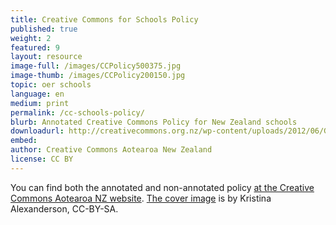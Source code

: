 ```yaml
---
title: Creative Commons for Schools Policy
published: true
weight: 2
featured: 9
layout: resource
image-full: /images/CCPolicy500375.jpg
image-thumb: /images/CCPolicy200150.jpg
topic: oer schools
language: en
medium: print
permalink: /cc-schools-policy/
blurb: Annotated Creative Commons Policy for New Zealand schools
downloadurl: http://creativecommons.org.nz/wp-content/uploads/2012/06/Generic-CCSchoolPolicy-updatedDec16.odt
embed:
author: Creative Commons Aotearoa New Zealand
license: CC BY 
---
```

You can find both the annotated and non-annotated policy <a href="http://creativecommons.org.nz/creative-commons-policies-in-schools/">at the Creative Commons Aotearoa NZ website</a>. <a href="http://www.flickr.com/photos/kalexanderson/5996465579/">The cover image</a> is by Kristina Alexanderson, CC-BY-SA.
